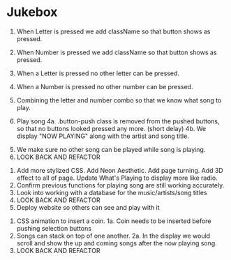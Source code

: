 # Jukebox

<!-- Completed Functions -->
1. When Letter is pressed we add className so that button shows as pressed.
2. When Number is pressed we add className so that button shows as pressed.


1. When a Letter is pressed no other letter can be pressed.
2. When a Number is pressed no other number can be pressed.
3. Combining the letter and number combo so that we know what song to play.
4. Play song
    4a. .button-push class is removed from the pushed buttons, so that no buttons looked pressed any more. (short delay)
    4b. We display "NOW PLAYING" along with the artist and song title.
<!-- Functions left to create for MVP -->

5. We make sure no other song can be played while song is playing.
6. LOOK BACK AND REFACTOR

<!-- Past MVP -->
1. Add more stylized CSS. Add Neon Aesthetic. Add page turning. Add 3D effect to all of page. Update What's Playing to display more like radio.
2. Confirm previous functions for playing song are still working accurately.
3. Look into working with a database for the music/artists/song titles
4. LOOK BACK AND REFACTOR
5. Deploy website so others can see and play with it

<!-- Nice to have additions. Way past MVP -->
1. CSS animation to insert a coin. 
    1a. Coin needs to be inserted before pushing selection buttons
2.  Songs can stack on top of one another. 
    2a. In the display we would scroll and show the up and coming songs after the now playing song. 
3. LOOK BACK AND REFACTOR

